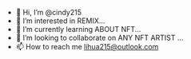 - 👋 Hi, I’m @cindy215
- 👀 I’m interested in REMIX...
- 🌱 I’m currently learning ABOUT NFT...
- 💞️ I’m looking to collaborate on ANY NFT ARTIST ...
- 📫 How to reach me lihua215@outlook.com

<!---
cindy215/cindy215 is a ✨ special ✨ repository because its `README.md` (this file) appears on your GitHub profile.
You can click the Preview link to take a look at your changes.
--->
